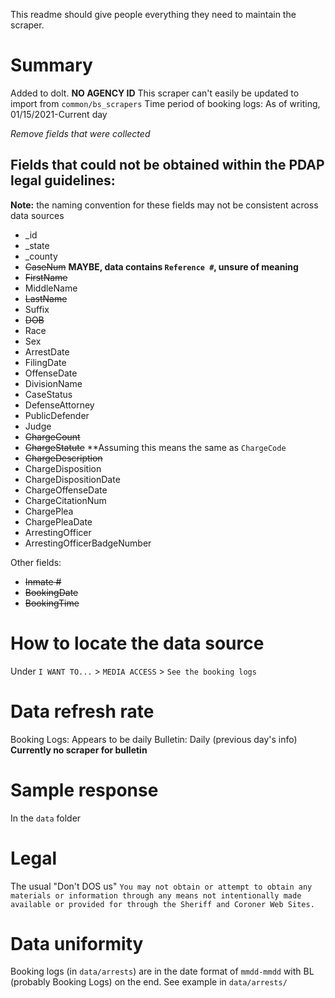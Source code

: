 This readme should give people everything they need to maintain the scraper.

# Summary

Added to dolt. **NO AGENCY ID**
This scraper can't easily be updated to import from `common/bs_scrapers`
Time period of booking logs: As of writing, 01/15/2021-Current day

_Remove fields that were collected_
## Fields that could not be obtained within the PDAP legal guidelines:
**Note:** the naming convention for these fields may not be consistent across data sources
* _id
* _state
* _county
* ~~CaseNum~~ **MAYBE, data contains `Reference #`, unsure of meaning**
* ~~FirstName~~
* MiddleName
* ~~LastName~~
* Suffix
* ~~DOB~~
* Race
* Sex
* ArrestDate
* FilingDate
* OffenseDate
* DivisionName
* CaseStatus
* DefenseAttorney
* PublicDefender
* Judge
* ~~ChargeCount~~
* ~~ChargeStatute~~   **Assuming this means the same as `ChargeCode`
* ~~ChargeDescription~~
* ChargeDisposition
* ChargeDispositionDate
* ChargeOffenseDate
* ChargeCitationNum
* ChargePlea
* ChargePleaDate
* ArrestingOfficer
* ArrestingOfficerBadgeNumber


Other fields:
* ~~Inmate #~~
* ~~BookingDate~~
* ~~BookingTime~~

# How to locate the data source
Under `I WANT TO...` > `MEDIA ACCESS` > `See the booking logs`

# Data refresh rate
Booking Logs: Appears to be daily
Bulletin: Daily (previous day's info) **Currently no scraper for bulletin**

# Sample response
In the `data` folder

# Legal
The usual "Don't DOS us"
`You may not obtain or attempt to obtain any materials or information through any means not intentionally made available or provided for through the Sheriff and Coroner Web Sites.`


# Data uniformity
Booking logs (in `data/arrests`) are in the date format of `mmdd-mmdd` with BL (probably Booking Logs) on the end. See example in `data/arrests/`
